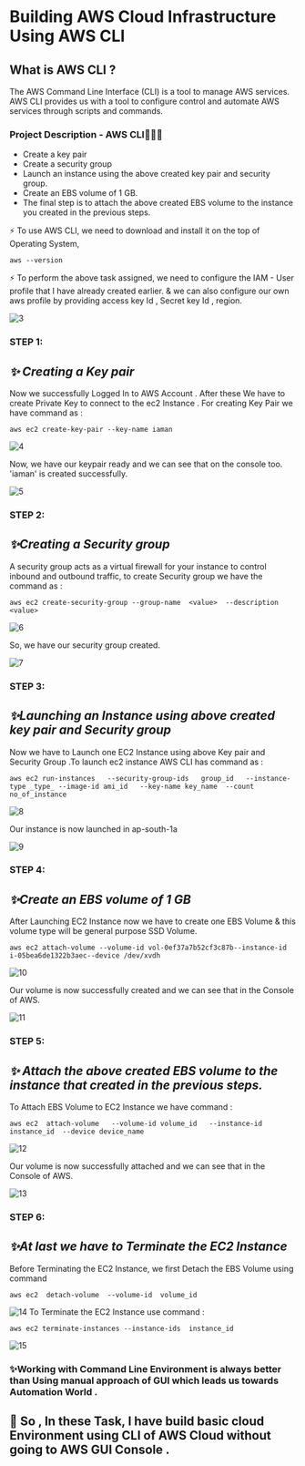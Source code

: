 # Building AWS Cloud Infrastructure Using AWS CLI
## What is AWS CLI ?
The AWS Command Line Interface (CLI) is a tool to manage AWS services. AWS CLI provides us with a tool to configure control and automate AWS services through scripts and commands.
### Project Description - AWS CLI👨🏻‍💻
* Create a key pair  
* Create a security group  
* Launch an instance using the above created key pair and security group.
* Create an EBS volume of 1 GB. 
* The final step is to attach the above created EBS volume to the instance you created in the previous steps.

⚡ To use AWS CLI, we need to download and install it on the top of Operating System,
```
aws --version
```

⚡ To perform the above task assigned, we need to configure the IAM - User profile that I have already created earlier. & we can also configure our own aws profile by providing access key Id , Secret key Id , region.

![3](https://user-images.githubusercontent.com/49730521/96339322-a77a5480-10b1-11eb-89db-d0bc0a8443ae.png)

### STEP 1:
##            _✨ Creating a Key pair_
 Now we successfully Logged In to AWS Account . After these We have to create Private Key to connect to the ec2 Instance . For creating Key Pair we have command as :
 
 ```
 aws ec2 create-key-pair --key-name iaman
 ```

 ![4](https://user-images.githubusercontent.com/49730521/96339422-36876c80-10b2-11eb-9a60-542736cb0a56.png)
 
 Now, we have our keypair ready and we can see that on the console too. 'iaman' is created successfully.
 
 
![5](https://user-images.githubusercontent.com/49730521/96339452-65054780-10b2-11eb-9dcc-8a194a606a48.png)

### STEP 2:
##  _✨Creating a Security group_
A security group acts as a virtual firewall for your instance to control inbound and outbound traffic, to create Security group we have the command as  :
```
aws ec2 create-security-group --group-name  <value>  --description  <value>
```
![6](https://user-images.githubusercontent.com/49730521/96339494-b7466880-10b2-11eb-8c50-f577404c11c6.png)

So, we have our security group created.

![7](https://user-images.githubusercontent.com/49730521/96339502-c5948480-10b2-11eb-813a-f5b651f7a691.png)

### STEP 3:
## _✨Launching an Instance using above created key pair and Security group_
Now we have to Launch one EC2 Instance using above Key pair and Security Group .To launch ec2 instance AWS CLI has command as :

```
aws ec2 run-instances   --security-group-ids   group_id   --instance-type _type_ --image-id ami_id   --key-name key_name  --count no_of_instance 
```

![8](https://user-images.githubusercontent.com/49730521/96339548-2328d100-10b3-11eb-85b8-ae905246983d.png)

Our instance is now launched in ap-south-1a

![9](https://user-images.githubusercontent.com/49730521/96339555-2d4acf80-10b3-11eb-9bdd-2969eb9df624.png)

### STEP 4:
##  _✨Create an EBS volume of 1 GB_
After Launching EC2 Instance now we have to create one EBS Volume & this volume type will be general purpose SSD Volume.

```
aws ec2 attach-volume --volume-id vol-0ef37a7b52cf3c87b--instance-id i-05bea6de1322b3aec--device /dev/xvdh
```

![10](https://user-images.githubusercontent.com/49730521/96339629-9599b100-10b3-11eb-9c28-451a06785c7d.png)

Our volume is now successfully created and we can see that in the Console of AWS.

![11](https://user-images.githubusercontent.com/49730521/96339644-a5b19080-10b3-11eb-8161-269de86fbb05.png)

### STEP 5:
## _✨ Attach the above created EBS volume to the instance that created in the previous steps._
To Attach EBS Volume to EC2 Instance we have command :
```
aws ec2  attach-volume   --volume-id volume_id   --instance-id instance_id  --device device_name
```
![12](https://user-images.githubusercontent.com/49730521/96339705-017c1980-10b4-11eb-8a9f-a1e10804b486.png)

Our volume is now successfully attached and we can see that in the Console of AWS.

![13](https://user-images.githubusercontent.com/49730521/96339729-0b9e1800-10b4-11eb-8132-71333266a164.png)

### STEP 6:
## _✨At last we have to Terminate the EC2 Instance_
Before Terminating the EC2 Instance, we first Detach the EBS Volume using command

```
aws ec2  detach-volume  --volume-id  volume_id
```
![14](https://user-images.githubusercontent.com/49730521/96339857-c0383980-10b4-11eb-8fc3-8aeed72380ac.png)
To Terminate the EC2 Instance use command :
```
aws ec2 terminate-instances --instance-ids  instance_id
```
![15](https://user-images.githubusercontent.com/49730521/96341022-9bdd5c80-10b6-11eb-8273-2ce6a516f914.png)

### ✨Working with Command Line Environment is always better than Using manual approach of GUI which leads us towards Automation World .
## 🔰 So , In these Task,  I have build basic cloud Environment using CLI of AWS Cloud without going to AWS GUI Console .
